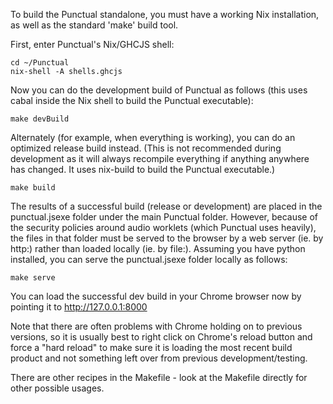 To build the Punctual standalone, you must have a working Nix installation, as well as the standard 'make' build tool.

First, enter Punctual's Nix/GHCJS shell:

```
cd ~/Punctual
nix-shell -A shells.ghcjs
```

Now you can do the development build of Punctual as follows (this uses cabal inside the Nix shell to build the Punctual executable):

```
make devBuild
```

Alternately (for example, when everything is working), you can do an optimized release build instead. (This is not recommended during development as it will always recompile everything if anything anywhere has changed. It uses nix-build to build the Punctual executable.)

```
make build
```

The results of a successful build (release or development) are placed in the punctual.jsexe folder under the main Punctual folder. However, because of the security policies around audio worklets (which Punctual uses heavily), the files in that folder must be served to the browser by a web server (ie. by http:) rather than loaded locally (ie. by file:). Assuming you have python installed, you can serve the punctual.jsexe folder locally as follows:

```
make serve
```

You can load the successful dev build in your Chrome browser now by pointing it to http://127.0.0.1:8000

Note that there are often problems with Chrome holding on to previous versions, so it is usually best to right click on Chrome's reload button and force a "hard reload" to make sure it is loading the most recent build product and not something left over from previous development/testing.

There are other recipes in the Makefile - look at the Makefile directly for other possible usages.
